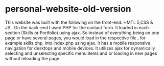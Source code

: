 # personal-website-old-version
This website was built with the following on the front-end:
HMTL 5,CSS &amp; JS .
On the back-end I used PHP for the contact form.
It loaded in each section (Skills or Portfolio) using ajax. So instead of everything being on one page or have several pages, you would load in the respective file , for example skills.php, into index.php using ajax.
It has a mobile responsive navigation for desktops and mobile devices. 
It utilizes ajax for dynamically selecting and unselecting specific menu items and or loading in new pages without reloading the page.
